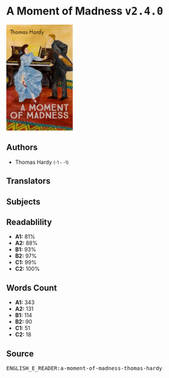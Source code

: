 # A Moment of Madness <kbd>v2.4.0</kbd>

![](./cover.medium.jpg "")

## Authors


 - Thomas Hardy <small>(-1 - -1)</small>

## Translators



## Subjects



## Readablility


 - **A1:** 81%
 - **A2:** 88%
 - **B1:** 93%
 - **B2:** 97%
 - **C1:** 99%
 - **C2:** 100%

## Words Count


 - **A1:** 343
 - **A2:** 131
 - **B1:** 114
 - **B2:** 90
 - **C1:** 51
 - **C2:** 18

## Source


<kbd>ENGLISH_E_READER:a-moment-of-madness-thomas-hardy</kbd>
